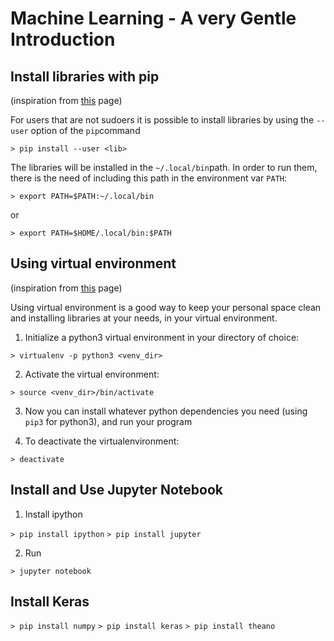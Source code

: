 # Machine Learning - A very Gentle Introduction

## Install libraries with pip
(inspiration from [this](https://github.com/pypa/pip/issues/3813) page)

For users that are not sudoers it is possible to install libraries by using the `--user` option of the `pip`command

`> pip install --user <lib>`

The libraries will be installed in the `~/.local/bin`path. In order to run them, there is the need of including this path in the environment var `PATH`:

`> export PATH=$PATH:~/.local/bin`

or 

`> export PATH=$HOME/.local/bin:$PATH`


## Using virtual environment
(inspiration from [this](http://docs.python-guide.org/en/latest/dev/virtualenvs/) page)

Using virtual environment is a good way to keep your personal space clean and installing libraries at your needs, in your virtual environment. 

1. Initialize a python3 virtual environment in your directory of choice: 

`> virtualenv -p python3 <venv_dir>`

2. Activate the virtual environment: 

`> source <venv_dir>/bin/activate`

3. Now you can install whatever python dependencies you need (using `pip3` for python3), and run your program

4. To deactivate the virtualenvironment: 

`> deactivate`

## Install and Use Jupyter Notebook

1. Install ipython

`> pip install ipython`
`> pip install jupyter`

2. Run

`> jupyter notebook`

## Install Keras

`> pip install numpy`
`> pip install keras`
`> pip install theano`




